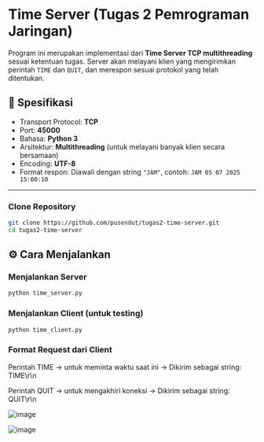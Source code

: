 # Time Server (Tugas 2 Pemrograman Jaringan)

Program ini merupakan implementasi dari **Time Server TCP multithreading** sesuai ketentuan tugas. Server akan melayani klien yang mengirimkan perintah `TIME` dan `QUIT`, dan merespon sesuai protokol yang telah ditentukan.

## 📌 Spesifikasi

- Transport Protocol: **TCP**
- Port: **45000**
- Bahasa: **Python 3**
- Arsitektur: **Multithreading** (untuk melayani banyak klien secara bersamaan)
- Encoding: **UTF-8**
- Format respon: Diawali dengan string `"JAM"`, contoh: `JAM 05 07 2025 15:00:10`

---

### Clone Repository
```bash
git clone https://github.com/pusendut/tugas2-time-server.git
cd tugas2-time-server
```
## ⚙️ Cara Menjalankan
### Menjalankan Server
```bash
python time_server.py
```
### Menjalankan Client (untuk testing)
```bash
python time_client.py
```
### Format Request dari Client
Perintah TIME → untuk meminta waktu saat ini
→ Dikirim sebagai string: TIME\r\n

Perintah QUIT → untuk mengakhiri koneksi
→ Dikirim sebagai string: QUIT\r\n

![image](https://github.com/user-attachments/assets/71aa038c-aac6-4221-a9d1-fcec43228f7c)

![image](https://github.com/user-attachments/assets/95c761ff-bffd-4ad5-a1fb-b322a1724dc2)

